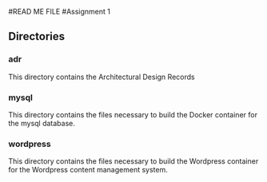 #READ ME FILE
#Assignment 1

## Directories

### adr

This directory contains the Architectural Design Records

### mysql

This directory contains the files necessary to build the Docker container for the mysql database.

### wordpress

This directory contains the files necessary to build the Wordpress container for the Wordpress content management system.
